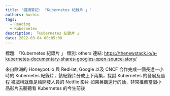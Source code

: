 ```yaml
---
title: '閱讀筆記: 「Kubernetes 紀錄片 」'
authors: hwchiu
tags:
  - Reading
  - Kubernetes
description: 「Kubernetes 紀錄片 」
date: 2022-03-04 00:05:08
---
```


標題: 「Kubernetes 紀錄片 」
類別: others
連結: https://thenewstack.io/a-kubernetes-documentary-shares-googles-open-source-story/

來自歐洲的 Honeypot.io 與 RedHat, Google 以及 CNCF 合作完成一個長達一小時的 Kubernetes 紀錄片，該紀錄片分成上下兩集，探討 Kubernetes 的發展及過程
被戲稱就像是給開發人員的 Netflix 影片
如果英聽還行的話，非常推薦當個小品影片去聽聽看 Kubernetes 的今生前後

